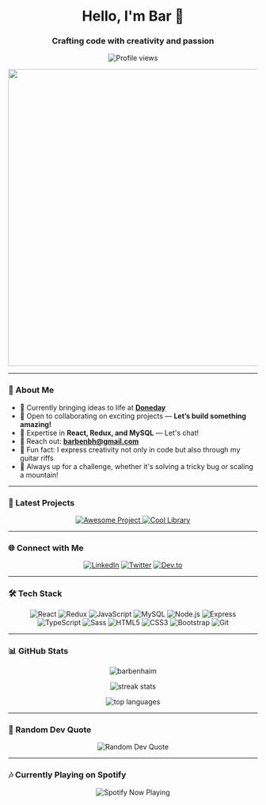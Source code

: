 <h1 align="center">Hello, I'm Bar 👋</h1>
<h3 align="center">Crafting code with creativity and passion</h3>

<p align="center">
  <img src="https://komarev.com/ghpvc/?username=barbenhaim&label=👁️%20Profile%20Views&color=ff1493&style=for-the-badge" alt="Profile views" />
</p>

<div align="center">
  <img src="https://user-images.githubusercontent.com/233324/120282718-c807fd80-c2c7-11eb-976f-bbecb8a8c4d9.gif" width="600"/>
</div>

---

### 🚀 About Me

- 🔭 Currently bringing ideas to life at [**Doneday**](https://doneday.onrender.com/)
- 🌟 Open to collaborating on exciting projects — **Let’s build something amazing!**
- 💬 Expertise in **React, Redux, and MySQL** — Let's chat!
- 📧 Reach out: **[barbenbh@gmail.com](mailto:barbenbh@gmail.com)**
- 🎸 Fun fact: I express creativity not only in code but also through my guitar riffs
- 🧗 Always up for a challenge, whether it's solving a tricky bug or scaling a mountain!

---

### 🔗 Latest Projects

<p align="center">
  <a href="https://github.com/barbenhaim/awesome-project" target="_blank">
    <img src="https://img.shields.io/static/v1?label=&message=Awesome%20Project&color=ff1493&style=for-the-badge&logo=github" alt="Awesome Project">
  </a>
  <a href="https://github.com/barbenhaim/cool-library" target="_blank">
    <img src="https://img.shields.io/static/v1?label=&message=Cool%20Library&color=1E90FF&style=for-the-badge&logo=github" alt="Cool Library">
  </a>
</p>

---

### 🌐 Connect with Me

<p align="center">
  <a href="https://www.linkedin.com/in/bar-ben-haim/" target="_blank"><img src="https://img.shields.io/badge/LinkedIn-0A66C2?style=for-the-badge&logo=linkedin&logoColor=white" alt="LinkedIn"></a>
  <a href="https://twitter.com/barbenhaim" target="_blank"><img src="https://img.shields.io/badge/Twitter-1DA1F2?style=for-the-badge&logo=twitter&logoColor=white" alt="Twitter"></a>
  <a href="https://dev.to/barbenhaim" target="_blank"><img src="https://img.shields.io/badge/DEV.to-0A0A0A?style=for-the-badge&logo=dev.to&logoColor=white" alt="Dev.to"></a>
</p>

---

### 🛠️ Tech Stack

<div align="center">
  <img src="https://img.shields.io/badge/React-61DAFB?style=for-the-badge&logo=react&logoColor=black" alt="React"/>
  <img src="https://img.shields.io/badge/Redux-764ABC?style=for-the-badge&logo=redux&logoColor=white" alt="Redux"/>
  <img src="https://img.shields.io/badge/JavaScript-F7DF1E?style=for-the-badge&logo=javascript&logoColor=black" alt="JavaScript"/>
  <img src="https://img.shields.io/badge/MySQL-4479A1?style=for-the-badge&logo=mysql&logoColor=white" alt="MySQL"/>
  <img src="https://img.shields.io/badge/Node.js-339933?style=for-the-badge&logo=node-dot-js&logoColor=white" alt="Node.js"/>
  <img src="https://img.shields.io/badge/Express-000000?style=for-the-badge&logo=express&logoColor=white" alt="Express"/>
  <img src="https://img.shields.io/badge/TypeScript-3178C6?style=for-the-badge&logo=typescript&logoColor=white" alt="TypeScript"/>
  <img src="https://img.shields.io/badge/Sass-CC6699?style=for-the-badge&logo=sass&logoColor=white" alt="Sass"/>
  <img src="https://img.shields.io/badge/HTML5-E34F26?style=for-the-badge&logo=html5&logoColor=white" alt="HTML5"/>
  <img src="https://img.shields.io/badge/CSS3-1572B6?style=for-the-badge&logo=css3&logoColor=white" alt="CSS3"/>
  <img src="https://img.shields.io/badge/Bootstrap-563D7C?style=for-the-badge&logo=bootstrap&logoColor=white" alt="Bootstrap"/>
  <img src="https://img.shields.io/badge/Git-F05032?style=for-the-badge&logo=git&logoColor=white" alt="Git"/>
</div>

---

### 📊 GitHub Stats

<p align="center">
  <img align="center" src="https://github-readme-stats.vercel.app/api?username=barbenhaim&show_icons=true&theme=radical" alt="barbenhaim" />
</p>

<p align="center">
  <img src="https://github-readme-streak-stats.herokuapp.com/?user=barbenhaim&theme=radical" alt="streak stats">
</p>

<p align="center">
  <img src="https://github-readme-stats.vercel.app/api/top-langs/?username=barbenhaim&layout=compact&theme=radical" alt="top languages">
</p>

---

### 🎨 Random Dev Quote

<p align="center">
  <img src="https://quotes-github-readme.vercel.app/api?type=horizontal&theme=radical" alt="Random Dev Quote">
</p>

---

### 🎶 Currently Playing on Spotify

<p align="center">
  <img src="https://spotify-github-profile.vercel.app/api/view?uid=barbenhaim&cover_image=true&theme=default&show_offline=false&background_color=121212&interchange=true&bar_color=53b14f&bar_color_cover=false" alt="Spotify Now Playing">
</p>


